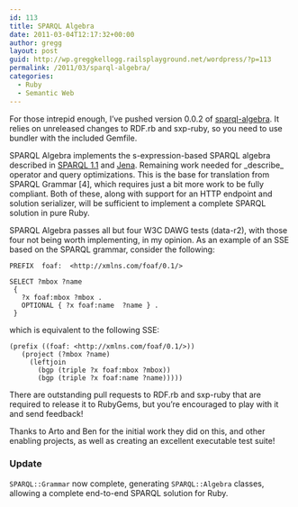 ```yaml
---
id: 113
title: SPARQL Algebra
date: 2011-03-04T12:17:32+00:00
author: gregg
layout: post
guid: http://wp.greggkellogg.railsplayground.net/wordpress/?p=113
permalink: /2011/03/sparql-algebra/
categories:
  - Ruby
  - Semantic Web
---
```

For those intrepid enough, I&#8217;ve pushed version 0.0.2 of [sparql-algebra](https://github.com/gkellogg/sparql-algebra). It relies on unreleased changes to RDF.rb and sxp-ruby, so you need to use bundler with the included Gemfile.

SPARQL Algebra implements the s-expression-based SPARQL algebra described in [SPARQL 1.1](http://www.w3.org/TR/rdf-sparql-query/#sparqlAlgebra) and [Jena](http://openjena.org/wiki/SSE). Remaining work needed for &#95;describe&#95; operator and query optimizations. This is the base for translation from SPARQL Grammar [4], which requires just a bit more work to be fully compliant. Both of these, along with support for an HTTP endpoint and solution serializer, will be sufficient to implement a complete SPARQL solution in pure Ruby.

SPARQL Algebra passes all but four W3C DAWG tests (data-r2), with those four not being worth implementing, in my opinion. As an example of an SSE based on the SPARQL grammar, consider the following:

    PREFIX  foaf:  <http://xmlns.com/foaf/0.1/>
    
    SELECT ?mbox ?name
     {
       ?x foaf:mbox ?mbox .
       OPTIONAL { ?x foaf:name  ?name } .
     }
    

which is equivalent to the following SSE:

    (prefix ((foaf: <http://xmlns.com/foaf/0.1/>))
       (project (?mbox ?name)
         (leftjoin
           (bgp (triple ?x foaf:mbox ?mbox))
           (bgp (triple ?x foaf:name ?name)))))
    

There are outstanding pull requests to RDF.rb and sxp-ruby that are required to release it to RubyGems, but you&#8217;re encouraged to play with it and send feedback!

Thanks to Arto and Ben for the initial work they did on this, and other enabling projects, as well as creating an excellent executable test suite!

### Update

`SPARQL::Grammar` now complete, generating `SPARQL::Algebra` classes, allowing a complete end-to-end SPARQL solution for Ruby.